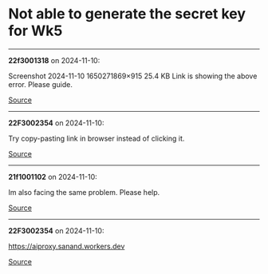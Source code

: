 # Not able to generate the secret key for Wk5


---

**22f3001318** on 2024-11-10:

Screenshot 2024-11-10 1650271869×915 25.4 KB
Link is showing the above error. Please guide.

[Source](https://discourse.onlinedegree.iitm.ac.in/t/not-able-to-generate-the-secret-key-for-wk5/156050/1)

---

**22F3002354** on 2024-11-10:

Try copy-pasting link in browser instead of clicking it.

[Source](https://discourse.onlinedegree.iitm.ac.in/t/not-able-to-generate-the-secret-key-for-wk5/156050/2)

---

**21f1001102** on 2024-11-10:

Im also facing the same problem. Please help.

[Source](https://discourse.onlinedegree.iitm.ac.in/t/not-able-to-generate-the-secret-key-for-wk5/156050/3)

---

**22F3002354** on 2024-11-10:

https://aiproxy.sanand.workers.dev

[Source](https://discourse.onlinedegree.iitm.ac.in/t/not-able-to-generate-the-secret-key-for-wk5/156050/4)